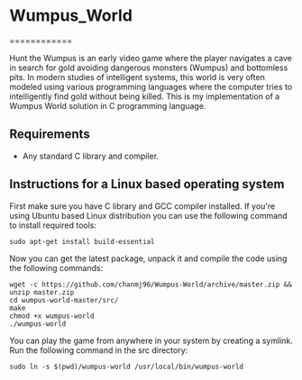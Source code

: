 # Wumpus_World
============

Hunt the Wumpus is an early video game where the player navigates a cave in search for gold avoiding dangerous monsters (Wumpus) and bottomless pits. In modern studies of intelligent systems, this world is very often modeled using various programming languages where the computer tries to intelligently find gold without being killed. This is my implementation of a Wumpus World solution in C programming language.

Requirements
------------

* Any standard C library and compiler.

Instructions for a Linux based operating system
----------------------------------------------

First make sure you have C library and GCC compiler installed. If you're using Ubuntu based Linux distribution you can use the following command to install required tools:

    sudo apt-get install build-essential

Now you can get the latest package, unpack it and compile the code using the following commands:

    wget -c https://github.com/chanmj96/Wumpus-World/archive/master.zip && unzip master.zip
    cd wumpus-world-master/src/
    make
    chmod +x wumpus-world
    ./wumpus-world

You can play the game from anywhere in your system by creating a symlink. Run the following command in the src directory:

    sudo ln -s $(pwd)/wumpus-world /usr/local/bin/wumpus-world
  
